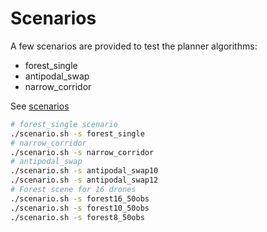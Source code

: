 # Scenarios
A few scenarios are provided to test the planner algorithms:
- forest_single
- antipodal_swap
- narrow_corridor

See [scenarios](../gestelt_bringup/launch/scenarios/scenarios/)

```bash
# forest_single scenario
./scenario.sh -s forest_single
# narrow_corridor
./scenario.sh -s narrow_corridor
# antipodal_swap
./scenario.sh -s antipodal_swap10
./scenario.sh -s antipodal_swap12
# Forest scene for 16 drones 
./scenario.sh -s forest16_50obs
./scenario.sh -s forest10_50obs
./scenario.sh -s forest8_50obs
```